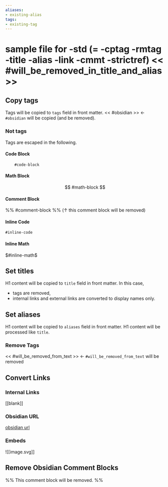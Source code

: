 ```yaml
---
aliases:
- existing-alias
tags:
- existing-tag
---
```

# sample file for -std (= -cptag -rmtag -title -alias -link -cmmt -strictref) << #will_be_removed_in_title_and_alias >>

## Copy tags
Tags will be copied to `tags` field in front matter.
<< #obsidian >> <- `#obsidian` will be copied (and be removed).

### Not tags
Tags are escaped in the following.

#### Code Block
```
	#code-block
```

#### Math Block
$$
	#math-block
$$

#### Comment Block
%%
	#comment-block
%%
(↑ this comment block will be removed)

#### Inline Code
`#inline-code`

#### Inline Math
$#inline-math$


## Set titles
H1 content will be copied to `title` field in front matter.
In this case,
- tags are removed,
- internal links and external links are converted to display names only.

## Set aliases
H1 content will be copied to `aliases` field in front matter.
H1 content will be processed like `title`.

### Remove Tags
<< #will_be_removed_from_text >> <- `#will_be_removed_from_text` will be removed

## Convert Links
### Internal Links
[[blank]]

### Obsidian URL
[obsidian url](obsidian://open?vault=obsidian&file=blank)

### Embeds
![[image.svg]]

## Remove Obsidian Comment Blocks
%%
This comment block will be removed.
%%
